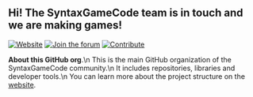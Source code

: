 ## Hi! The SyntaxGameCode team is in touch and we are making games!

[![Website](https://img.shields.io/static/v1?label=Website&message=syntax-gc.org&color=blue)](https://syntax-gc.org/)
[![Join the forum](https://img.shields.io/static/v1?label=Forum&message=forum.syntax-gc.org&color=green)](https://forum.syntax-gc.org/)
[![Contribute](https://img.shields.io/static/v1?label=Contribute&message=syntax-gc.org/participate&color=orange)](https://www.syntax-gc.org/participate/)


**About this GitHub org**.\n
This is the main GitHub organization of the SyntaxGameCode community.\n
It includes repositories, libraries and developer tools.\n
You can learn more about the project structure on the [website](https://www.syntax-gc.org/participate/code/).
